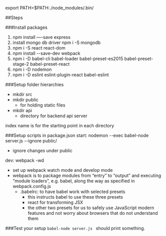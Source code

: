 export PATH=$PATH:./node_modules/.bin/

##Steps

###Install packages
1. npm install —-save express
2. install mongo db driver
    npm i -S mongodb
3. npm i -S react react-dom
4. npm install --save-dev webpack
5. npm i -D babel-cli babel-loader babel-preset-es2015 babel-preset-stage-2 babel-preset-react
6. npm i -D nodemon
7. npm i -D eslint eslint-plugin-react babel-eslint


###Setup folder hierarchies
* mkdir src
* mkdir public
    * for holding static files
* mkdir api
    * directory for backend api server

index name is for the starting point in each directory

###Setup scripts in package.json
start: nodemon --exec babel-node server.js --ignore public/
* ignore changes under public

dev: webpack -wd
* set up webpack watch mode and develop mode
* webpack is to package modules from “entry” to “output” and executing “module loaders”, e.g. babel, along the way as specified in webpack.config.js
    * .babelrc: to have babel work with selected presets 
        * this instructs babel to use these three presets
        * react for transforming JSX
        * the other two presets for us to safely use JavaScript modern features and not worry about browsers that do not understand them
        
###Test your setup
`
babel-node server.js 
`
should print something.


        